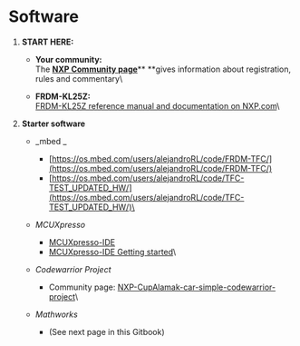 # Software

1. **START HERE:**
   * **Your community:**\
     The [**NXP Community page**](https://community.nxp.com/groups/tfc-emea)** **gives information about registration, rules and commentary\

   * **FRDM-KL25Z:**\
     [FRDM-KL25Z reference manual and documentation on NXP.com](https://www.nxp.com/products/processors-and-microcontrollers/arm-based-processors-and-mcus/kinetis-cortex-m-mcus/l-seriesultra-low-powerm0-plus/freedom-development-platform-for-kinetis-kl14-kl15-kl24-kl25-mcus:FRDM-KL25Z)\

2. **Starter software**
   * _mbed _
     * [https://os.mbed.com/users/alejandroRL/code/FRDM-TFC/](https://os.mbed.com/users/alejandroRL/code/FRDM-TFC/)
     * [https://os.mbed.com/users/alejandroRL/code/TFC-TEST_UPDATED_HW/](https://os.mbed.com/users/alejandroRL/code/TFC-TEST_UPDATED_HW/)\

   * _MCUXpresso_
     * [MCUXpresso-IDE](https://www.nxp.com/support/developer-resources/software-development-tools/mcuxpresso-software-and-tools/mcuxpresso-integrated-development-environment-ide:MCUXpresso-IDE)
     * [MCUXpresso-IDE Getting started](https://www.nxp.com/support/developer-resources/software-development-tools/mcuxpresso-software-and-tools/mcuxpresso-integrated-development-environment-ide:MCUXpresso-IDE?tab=Design_Tools_Tab)\

   * _Codewarrior Project_
     * Community page: [NXP-Cup](https://github.com/nxphlite-team/nxp-cup-hardware-reference-alamak/tree/b89792ea8c253d5774ed2a6ed38ab30d1d18bc6c/h%20ttps:/community.nxp.com/groups/tfc-emea/blog/2018/01/09/nxp-cup-alamak-car-simple-codewarrior-project/README.md)[Alamak-car-simple-codewarrior-project](https://github.com/nxphlite-team/nxp-cup-hardware-reference-alamak/tree/b89792ea8c253d5774ed2a6ed38ab30d1d18bc6c/h%20ttps:/community.nxp.com/groups/tfc-emea/blog/2018/01/09/nxp-cup-alamak-car-simple-codewarrior-project/README.md)\

   * _Mathworks_
     * (See next page in this Gitbook)
